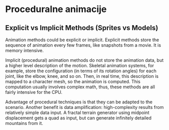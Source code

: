 # Proceduralne animacije

## Explicit vs Implicit Methods (Sprites vs Models)

Animation methods could be explicit or implicit. Explicit methods store the sequence of animation every few frames, like snapshots from a movie. It is memory intensive.

Implicit (procedural) animation methods do not store the animation data, but a higher level description of the motion. Skeletal animation systems, for example, store the configuration (in terms of its rotation angles) for each joint, like the elbow, knee, and so on. Then, in real time, this description is mapped to a character mesh, so the animation is computed. This computation usually involves complex math, thus, these methods are all fairly intensive for the CPU.

Advantage of procedural techniques is that they can be adapted to the scenario. Another benefit is data amplification: high-complexity results from relatively simple data input. A fractal terrain generator using midpoint displacement gets a quad as input, but can generate infinitely detailed mountains from it.
